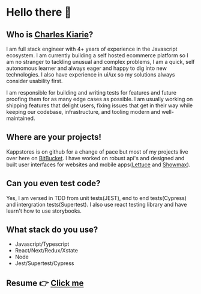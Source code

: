 # Hello there 👋

<!--
**CharlesKiarie/CharlesKiarie** is a ✨ _special_ ✨ repository because its `README.md` (this file) appears on your GitHub profile.

Here are some ideas to get you started:

- 🔭 I’m currently working on ...
- 🌱 I’m currently learning ...
- 👯 I’m looking to collaborate on ...
- 🤔 I’m looking for help with ...
- 💬 Ask me about ...
- 📫 How to reach me: ...
- 😄 Pronouns: ...
- ⚡ Fun fact: ...
-->

## Who is [Charles Kiarie](https://www.linkedin.com/in/charles-kiarie-b4b952282/)?
I am full stack engineer with 4+ years of experience in the Javascript ecosystem. I am currently building a self hosted ecommerce platform so I am no stranger to tackling unusual and complex problems, I am a quick, self autonomous learner and always eager and happy to dig into new technologies. I also have experience in ui/ux so my solutions always consider usability first. 

I am responsible for building and writing tests for features and future proofing them for as many edge cases as possible. I am usually working on shipping features that delight users, fixing issues that get in their way while keeping our codebase, infrastructure, and tooling modern and well-maintained.

## Where are your projects!
Kappstores is on github for a change of pace but most of my projects live over here on [BitBucket](https://bitbucket.org/Charles_Kiarie/). I have worked on robust api's and designed and built user interfaces for websites and mobile apps([Lettuce](https://drive.google.com/file/d/1QEKjsU1AyoQyQSbHS3v_v-xvlvLlxm8R/view) and [Showmax](https://drive.google.com/file/d/1XpfnkTO9IIh29dT63MMuGgZfD5VavchE/view)).

## Can you even test code?
Yes, I am versed in TDD from unit tests(JEST), end to end tests(Cypress) and intergration tests(Supertest).
I also use react testing library and have learn't how to use storybooks.

## What stack do you use?
- Javascript/Typescript
- React/Next/Redux/Xstate
- Node
- Jest/Supertest/Cypress

## Resume 👉 [Click me](https://drive.google.com/file/d/1PAJ4pV4z_PF2ILlKZuo0o6BybDJ5JCaR/view?usp=sharing)
